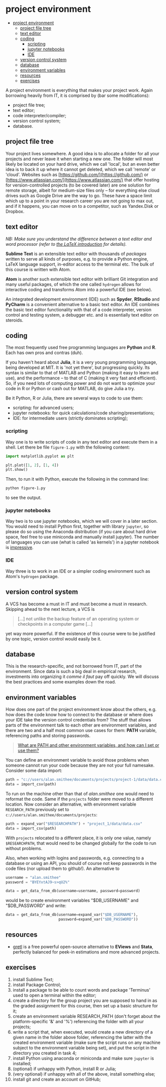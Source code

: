 # project environment

- [project environment](#project-environment)
  - [project file tree](#project-file-tree)
  - [text editor](#text-editor)
  - [coding](#coding)
    - [scripting](#scripting)
    - [jupyter notebooks](#jupyter-notebooks)
    - [IDE](#ide)
  - [version control system](#version-control-system)
  - [database](#database)
  - [environment variables](#environment-variables)
  - [resources](#resources)
  - [exercises](#exercises)

A project environment is everything that makes your project work. Again borrowing heavily from IT, it is comprised by (bar some modifications):

- project file tree;
- text editor;
- code interpreter/compiler;
- version control system;
- database.

## project file tree

Your project lives somewhere. A good idea is to allocate a folder for all your projects and never leave it when starting a new one. The folder will most likely be located on your hard drive, which we call 'local', but an even better idea is to back it up where it cannot get deleted, which we call 'remote' or 'cloud'. Websites such as [https://github.com/](https://github.com/) or [https://www.atlassian.com/](https://www.atlassian.com/) that offer hosting for version-controlled projects (to be covered later) are one solution for remote storage, albeit for medium-size files only &ndash; for everything else cloud drives such as Google Drive are the way to go. These have a space limit which up to a point in your research career you are not going to max out, and if it happens, you can move on to a competitor, such as Yandex.Disk or Dropbox.

## text editor

*NB: Make sure you understand the difference between a text editor and word processor (refer to [the LaTeX introduction](https://github.com/ipozdeev/digital-tools-for-finance/blob/master/writing-with-latex.md#introduction) for details).*

**Sublime Text** is an extensible text editor with thousands of *packages* written to serve all kinds of purposes, e.g. to provide a Python engine, LaTeX language support, in-editor access to the terminal etc. The bulk of this course is written with Atom.

**Atom** is another such extensible text editor with brilliant Git integration and many useful packages, of which the one called `hydrogen` allows for interactive coding and transforms Atom into a powerful IDE (see below).

An integrated development environment (IDE) such as **Spyder**, **RStudio** and **PyCharm** is a convenient alternative to a basic text editor. An IDE combines the basic text editor functionality with that of a code interpreter, version control and testing system, a debugger etc. and is essentially text editor on steroids.

## coding

The most frequently used free programming languages are **Python** and **R**. Each has own pros and contras (duh).

If you haven't heard about **Julia**, it is a very young programming language, being developed at MIT. It is 'not yet there', but progressing quickly. Its syntax is similar to that of MATLAB and Python (making it easy to learn and use), and the performance &ndash; to that of C (making it very fast and efficient). So, if you need lots of computing power and do not want to optimize your code in R or Python or cash out for MATLAB, do give Julia a try.

Be it Python, R or Julia, there are several ways to code to use them:

- scripting: for advanced users;
- jupyter notebooks: for quick calculations/code sharing/presentations;
- IDE: for intermediate users (strictly dominates scripting);

### scripting

Way one is to write scripts of code in any text editor and execute them in a shell. Let there be file `figure-1.py` with the following content:

```python
import matplotlib.pyplot as plt

plt.plot([1, 2], [1, 4])
plt.show()
```

Then, to run it with Python, execute the following in the command line:

```bash
python figure-1.py
```

to see the output.

### jupyter notebooks

Way two is to use jupyter notebooks, which we will cover in a later section. You would need to install Python first, together with library `jupyter`, so please do so using the Anaconda distribution (if you care about hard drive space, feel free to use miniconda and manually install jupyter). The number of languages you can use (what is called 'as kernels') in a jupyter notebook is [impressive](https://github.com/jupyter/jupyter/wiki/Jupyter-kernels).

### IDE

Way three is to work in an IDE or a simpler coding environment such as Atom's `hydrogen` package.

## version control system

A VCS has become a must in IT and must become a must in research. Skipping ahead to the next lecture, a VCS is
> [...] not unlike the backup feature of an operating system or checkpoints in a computer game [...]

yet way more powerful. If the existence of this course were to be justified by one topic, version control would easily be it.

## database

This is the research-specific, and not borrowed from IT, part of the environment. Since data is such a big deal in empirical research, investments into organizing it *comme il faut* pay off quickly. We will discuss the best practices and some examples down the road.

## environment variables

How does one part of the project environment know about the others, e.g. how does the code know how to connect to the database or where does your IDE take the version control credentials from? The stuff that allows parts of the environment talk to each other are environment variables, and there are two and a half most common use cases for them: **PATH** variable, referencing paths and storing passwords.

> [What are PATH and other environment variables, and how can I set or use them?](https://superuser.com/questions/284342/what-are-path-and-other-environment-variables-and-how-can-i-set-or-use-them)

You can define an environment variable to avoid those problems when someone cannot run your code because they are not your full namesake. Consider some data import:

```python
path = "c://users/alan.smithee/documents/projects/project-1/data/data.csv"
data = import_csv(path)
```

To run on the machine other than that of *alan.smithee* one would need to reformat the code. Same if the `projects` folder were moved to a different location. Now consider an alternative, with environment variable `RESEARCH_PATH` previously set to `c://users/alan.smithee/documents/projects`:

```python
path = expand_var("$RESEARCHPATH") + "project_1/data/data.csv"
data = import_csv(path)
```

With `projects` relocated to a different place, it is only one value, namely `$RESEARCHPATH`, that would need to be changed globally for the code to run without problems.

Also, when working with logins and passwords, e.g. connecting to a database or using an API, you should of course not keep passwords in the code files (nor upload them to github!). An alternative to

```python
username = "alan.smithee"
password = "BYEYxtAJ9~s>qU2%"

data = get_data_from_db(username=username, password=password)
```

would be to create environment variables "$DB_USERNAME" and "$DB_PASSWORD" and write:

```python
data = get_data_from_db(username=expand_var("$DB_USERNAME"),
                        password=expand_var("$DB_PASSWORD"))
```

## resources

- [gretl](http://gretl.sourceforge.net/) is a free powerful open-source alternative to **EViews** and **Stata**, perfectly balanced for peek-in estimations and more advanced projects.

## exercises

1. install Sublime Text;
1. install Package Control;
1. install a package to be able to count words and package 'Terminus' used to open a terminal within the editor;
1. create a directory for the group project you are supposed to hand in as the graded assignment for this course, then set up a basic structure for it;
1. create an environment variable RESEARCH_PATH (don't forget about the platform-specific '&' and '%') referencing the folder with all your projects;
1. write a script that, when executed, would create a new directory of a given name in the folder above folder, referencing the latter with the created environment variable (make sure the script runs on any machine subject to the environment variable being set), and put the script in the directory you created in task 4;
1. install Python using anaconda or miniconda and make sure `jupyter` is installed;
1. (optional) if unhappy with Python, install R or Julia;
1. (very optional) if unhappy with all of the above, install something else;
1. install git and create an account on GitHub;
